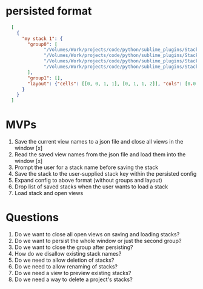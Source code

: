 # persisted format

```json
  [
    {
      "my stack 1": {
        "group0": [
              "/Volumes/Work/projects/code/python/sublime_plugins/Stacks/stacks.py",
              "/Volumes/Work/projects/code/python/sublime_plugins/Stacks/.python-version",
              "/Volumes/Work/projects/code/python/sublime_plugins/Stacks/Default.sublime-commands",
              "/Volumes/Work/projects/code/python/sublime_plugins/Stacks/run-tests"
        ],
        "group1": [],
        "layout": {"cells": [[0, 0, 1, 1], [0, 1, 1, 2]], "cols": [0.0, 1.0], "rows": [0.0, 0.5, 1.0]}
      }
    }
  ]
```

# MVPs

1. Save the current view names to a json file and close all views in the window [x]
1. Read the saved view names from the json file and load them into the window [x]
1. Prompt the user for a stack name before saving the stack
1. Save the stack to the user-supplied stack key within the persisted config
1. Expand config to above format (without groups and layout)
1. Drop list of saved stacks when the user wants to load a stack
1. Load stack and open views


# Questions

1. Do we want to close all open views on saving and loading stacks?
1. Do we want to persist the whole window or just the second group?
1. Do we want to close the group after persisting?
1. How do we disallow existing stack names?
1. Do we need to allow deletion of stacks?
1. Do we need to allow renaming of stacks?
1. Do we need a view to preview existing stacks?
1. Do we need a way to delete a project's stacks?
